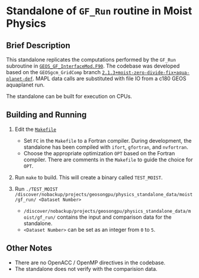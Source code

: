 # Standalone of `GF_Run` routine in Moist Physics

## Brief Description

This standalone replicates the computations performed by the `GF_Run` subroutine in [`GEOS_GF_InterfaceMod.F90`](https://github.com/GEOS-ESM/GEOSgcm_GridComp/blob/2.1.3%2Bmoist-zero-divide-fix%2Baqua-planet-def/GEOSagcm_GridComp/GEOSphysics_GridComp/GEOSmoist_GridComp/GEOS_GF_InterfaceMod.F90#L254).  The codebase was developed based on the `GEOSgcm_GridComp` branch [`2.1.3+moist-zero-divide-fix+aqua-planet-def`](https://github.com/GEOS-ESM/GEOSgcm_GridComp/tree/2.1.3%2Bmoist-zero-divide-fix%2Baqua-planet-def).  MAPL data calls are substituted with file IO from a c180 GEOS aquaplanet run.  

The standalone can be built for execution on CPUs.

## Building and Running

1. Edit the [`Makefile`](https://github.com/GEOS-ESM/GEOSgcm_GridComp/blob/orphan/openacc/moist/gf_run/Makefile)
    - Set `FC` in the `Makefile` to a Fortran compiler.  During development, the standalone has been compiled with `ifort`, `gfortran`, and `nvfortran`.
    - Choose the appropriate optimization `OPT` based on the Fortran compiler.  There are comments in the `Makefile` to guide the choice for `OPT`.

2. Run `make` to build.  This will create a binary called `TEST_MOIST`.

3. Run `./TEST_MOIST /discover/nobackup/projects/geosongpu/physics_standalone_data/moist/gf_run/ <Dataset Number>`
    - `/discover/nobackup/projects/geosongpu/physics_standalone_data/moist/gf_run/` contains the input and comparison data for the standalone.
    - `<Dataset Number>` can be set as an integer from `0` to `5`.

## Other Notes
- There are no OpenACC / OpenMP directives in the codebase.
- The standalone does not verify with the comparision data.

